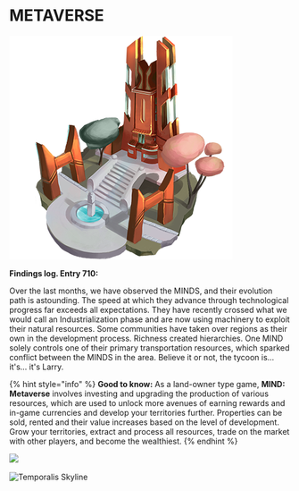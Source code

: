 # METAVERSE

![](../../.gitbook/assets/Scenuta.png)

**Findings log. Entry 710:**

Over the last months, we have observed the MINDS, and their evolution path is astounding. The speed at which they advance through technological progress far exceeds all expectations. They have recently crossed what we would call an Industrialization phase and are now using machinery to exploit their natural resources. Some communities have taken over regions as their own in the development process. Richness created hierarchies. One MIND solely controls one of their primary transportation resources, which sparked conflict between the MINDS in the area. Believe it or not, the tycoon is... it's... it's Larry.

{% hint style="info" %}
**Good to know:** As a land-owner type game, **MIND: Metaverse** involves investing and upgrading the production of various resources, which are used to unlock more avenues of earning rewards and in-game currencies and develop your territories further. Properties can be sold, rented and their value increases based on the level of development. Grow your territories, extract and process all resources, trade on the market with other players, and become the wealthiest.
{% endhint %}

![](../../.gitbook/assets/MINDGAMES\_CITY.png)

![Temporalis Skyline](../../.gitbook/assets/Oras\_MindGames\_5.png)
